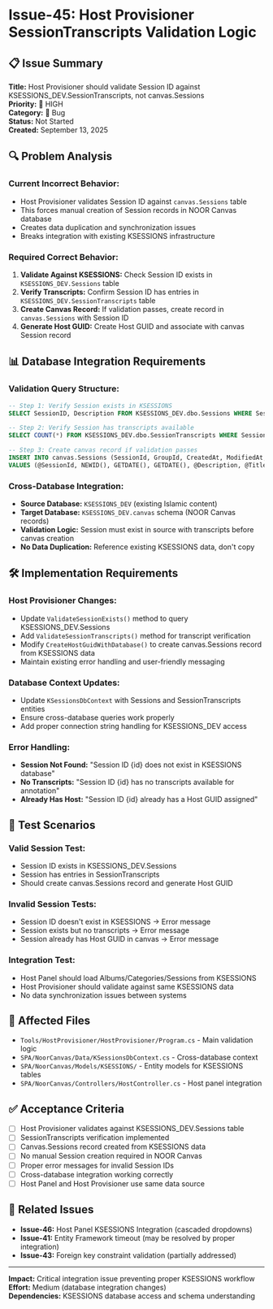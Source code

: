 # Issue-45: Host Provisioner SessionTranscripts Validation Logic

## 📋 **Issue Summary**
**Title:** Host Provisioner should validate Session ID against KSESSIONS_DEV.SessionTranscripts, not canvas.Sessions  
**Priority:** 🔴 HIGH  
**Category:** 🐛 Bug  
**Status:** Not Started  
**Created:** September 13, 2025  

## 🔍 **Problem Analysis**

### **Current Incorrect Behavior:**
- Host Provisioner validates Session ID against `canvas.Sessions` table
- This forces manual creation of Session records in NOOR Canvas database
- Creates data duplication and synchronization issues
- Breaks integration with existing KSESSIONS infrastructure

### **Required Correct Behavior:**
1. **Validate Against KSESSIONS:** Check Session ID exists in `KSESSIONS_DEV.Sessions` table
2. **Verify Transcripts:** Confirm Session ID has entries in `KSESSIONS_DEV.SessionTranscripts` table  
3. **Create Canvas Record:** If validation passes, create record in `canvas.Sessions` with Session ID
4. **Generate Host GUID:** Create Host GUID and associate with canvas Session record

## 📊 **Database Integration Requirements**

### **Validation Query Structure:**
```sql
-- Step 1: Verify Session exists in KSESSIONS
SELECT SessionID, Description FROM KSESSIONS_DEV.dbo.Sessions WHERE SessionID = @SessionId

-- Step 2: Verify Session has transcripts available
SELECT COUNT(*) FROM KSESSIONS_DEV.dbo.SessionTranscripts WHERE SessionID = @SessionId

-- Step 3: Create canvas record if validation passes
INSERT INTO canvas.Sessions (SessionId, GroupId, CreatedAt, ModifiedAt, Description, Title, Status, HostGuid)
VALUES (@SessionId, NEWID(), GETDATE(), GETDATE(), @Description, @Title, 'Created', @HostGuid)
```

### **Cross-Database Integration:**
- **Source Database:** `KSESSIONS_DEV` (existing Islamic content)
- **Target Database:** `KSESSIONS_DEV.canvas` schema (NOOR Canvas records)
- **Validation Logic:** Session must exist in source with transcripts before canvas creation
- **No Data Duplication:** Reference existing KSESSIONS data, don't copy

## 🛠 **Implementation Requirements**

### **Host Provisioner Changes:**
- Update `ValidateSessionExists()` method to query KSESSIONS_DEV.Sessions
- Add `ValidateSessionTranscripts()` method for transcript verification
- Modify `CreateHostGuidWithDatabase()` to create canvas.Sessions record from KSESSIONS data
- Maintain existing error handling and user-friendly messaging

### **Database Context Updates:**
- Update `KSessionsDbContext` with Sessions and SessionTranscripts entities
- Ensure cross-database queries work properly
- Add proper connection string handling for KSESSIONS_DEV access

### **Error Handling:**
- **Session Not Found:** "Session ID {id} does not exist in KSESSIONS database"
- **No Transcripts:** "Session ID {id} has no transcripts available for annotation"
- **Already Has Host:** "Session ID {id} already has a Host GUID assigned"

## 🧪 **Test Scenarios**

### **Valid Session Test:**
- Session ID exists in KSESSIONS_DEV.Sessions
- Session has entries in SessionTranscripts
- Should create canvas.Sessions record and generate Host GUID

### **Invalid Session Tests:**
- Session ID doesn't exist in KSESSIONS → Error message
- Session exists but no transcripts → Error message  
- Session already has Host GUID in canvas → Error message

### **Integration Test:**
- Host Panel should load Albums/Categories/Sessions from KSESSIONS
- Host Provisioner should validate against same KSESSIONS data
- No data synchronization issues between systems

## 📁 **Affected Files**
- `Tools/HostProvisioner/HostProvisioner/Program.cs` - Main validation logic
- `SPA/NoorCanvas/Data/KSessionsDbContext.cs` - Cross-database context
- `SPA/NoorCanvas/Models/KSESSIONS/` - Entity models for KSESSIONS tables
- `SPA/NoorCanvas/Controllers/HostController.cs` - Host panel integration

## ✅ **Acceptance Criteria**
- [ ] Host Provisioner validates against KSESSIONS_DEV.Sessions table
- [ ] SessionTranscripts verification implemented  
- [ ] Canvas.Sessions record created from KSESSIONS data
- [ ] No manual Session creation required in NOOR Canvas
- [ ] Proper error messages for invalid Session IDs
- [ ] Cross-database integration working correctly
- [ ] Host Panel and Host Provisioner use same data source

## 🔗 **Related Issues**
- **Issue-46:** Host Panel KSESSIONS Integration (cascaded dropdowns)
- **Issue-41:** Entity Framework timeout (may be resolved by proper integration)
- **Issue-43:** Foreign key constraint validation (partially addressed)

---
**Impact:** Critical integration issue preventing proper KSESSIONS workflow  
**Effort:** Medium (database integration changes)  
**Dependencies:** KSESSIONS database access and schema understanding
